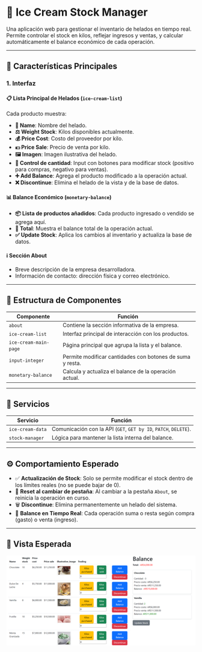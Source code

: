 # 🍨 Ice Cream Stock Manager

Una aplicación web para gestionar el inventario de helados en tiempo real. Permite controlar el stock en kilos, reflejar ingresos y ventas, y calcular automáticamente el balance económico de cada operación.

---

## 🧩 Características Principales

### 1. Interfaz

#### 📋 Lista Principal de Helados (`ice-cream-list`)

Cada producto muestra:

- **🧊 Name**: Nombre del helado.
- **⚖️ Weight Stock**: Kilos disponibles actualmente.
- **💰 Price Cost**: Costo del proveedor por kilo.
- **💵 Price Sale**: Precio de venta por kilo.
- **🖼️ Imagen**: Imagen ilustrativa del helado.
- **🔢 Control de cantidad**: Input con botones para modificar stock (positivo para compras, negativo para ventas).
- **➕ Add Balance**: Agrega el producto modificado a la operación actual.
- **❌ Discontinue**: Elimina el helado de la vista y de la base de datos.

#### 📊 Balance Económico (`monetary-balance`)

- **📦 Lista de productos añadidos**: Cada producto ingresado o vendido se agrega aquí.
- **🧮 Total**: Muestra el balance total de la operación actual.
- **✅ Update Stock**: Aplica los cambios al inventario y actualiza la base de datos.

#### ℹ️ Sección About

- Breve descripción de la empresa desarrolladora.
- Información de contacto: dirección física y correo electrónico.

---

## 🧱 Estructura de Componentes

| Componente             | Función                                                              |
|------------------------|----------------------------------------------------------------------|
| `about`                | Contiene la sección informativa de la empresa.                      |
| `ice-cream-list`       | Interfaz principal de interacción con los productos.                |
| `ice-cream-main-page`  | Página principal que agrupa la lista y el balance.                  |
| `input-integer`        | Permite modificar cantidades con botones de suma y resta.           |
| `monetary-balance`     | Calcula y actualiza el balance de la operación actual.              |

---

## 🔧 Servicios

| Servicio              | Función                                                                  |
|------------------------|--------------------------------------------------------------------------|
| `ice-cream-data`       | Comunicación con la API (`GET`, `GET by ID`, `PATCH`, `DELETE`).         |
| `stock-manager`        | Lógica para mantener la lista interna del balance.                       |

---

## ⚙️ Comportamiento Esperado

- ✅ **Actualización de Stock**: Solo se permite modificar el stock dentro de los límites reales (no se puede bajar de 0).
- 🔁 **Reset al cambiar de pestaña**: Al cambiar a la pestaña `About`, se reinicia la operación en curso.
- 🗑️ **Discontinue**: Elimina permanentemente un helado del sistema.
- 🧾 **Balance en Tiempo Real**: Cada operación suma o resta según compra (gasto) o venta (ingreso).

---

## 📸 Vista Esperada

![Uso Esperado](src/img/uso_esperado.png)
